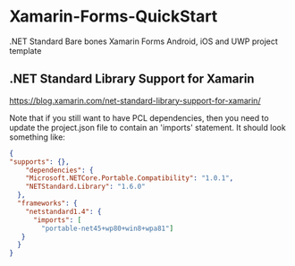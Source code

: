 # Xamarin-Forms-QuickStart
.NET Standard Bare bones Xamarin Forms Android, iOS and UWP project template

## .NET Standard Library Support for Xamarin
https://blog.xamarin.com/net-standard-library-support-for-xamarin/

Note that if you still want to have PCL dependencies, then you need to update the project.json file to contain an 'imports' statement.
It should look something like:
```json
{
"supports": {},    
    "dependencies": {
    "Microsoft.NETCore.Portable.Compatibility": "1.0.1",
    "NETStandard.Library": "1.6.0"
  },
  "frameworks": {
    "netstandard1.4": {
      "imports": [
        "portable-net45+wp80+win8+wpa81"]
   }
  }
}
```
